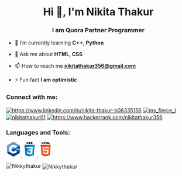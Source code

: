 <h1 align="center">Hi 👋, I'm Nikita Thakur</h1>
<h3 align="center">I am Quora Partner Programmer</h3>

- 🌱 I’m currently learning **C++, Python**

- 💬 Ask me about **HTML, CSS**

- 📫 How to reach me **nikitathakur356@gmail.com**

- ⚡ Fun fact **I am optimistic**

<h3 align="left">Connect with me:</h3>
<p align="left">
<a href="https://linkedin.com/in/https://www.linkedin.com/in/nikita-thakur-b08335156" target="blank"><img align="center" src="https://cdn.jsdelivr.net/npm/simple-icons@3.0.1/icons/linkedin.svg" alt="https://www.linkedin.com/in/nikita-thakur-b08335156" height="30" width="40" /></a>
<a href="https://instagram.com/ms_fierce_l" target="blank"><img align="center" src="https://cdn.jsdelivr.net/npm/simple-icons@3.0.1/icons/instagram.svg" alt="ms_fierce_l" height="30" width="40" /></a>
<a href="https://www.codechef.com/users/nikitathakur01" target="blank"><img align="center" src="https://cdn.jsdelivr.net/npm/simple-icons@3.1.0/icons/codechef.svg" alt="nikitathakur01" height="30" width="40" /></a>
<a href="https://www.hackerrank.com/https://www.hackerrank.com/nikitathakur356" target="blank"><img align="center" src="https://cdn.jsdelivr.net/npm/simple-icons@3.0.1/icons/hackerrank.svg" alt="https://www.hackerrank.com/nikitathakur356" height="30" width="40" /></a>
</p>

<h3 align="left">Languages and Tools:</h3>
<p align="left"> <a href="https://www.w3schools.com/cpp/" target="_blank"> <img src="https://raw.githubusercontent.com/devicons/devicon/master/icons/cplusplus/cplusplus-original.svg" alt="cplusplus" width="40" height="40"/> </a> <a href="https://www.w3schools.com/css/" target="_blank"> <img src="https://raw.githubusercontent.com/devicons/devicon/master/icons/css3/css3-original-wordmark.svg" alt="css3" width="40" height="40"/> </a> <a href="https://www.w3.org/html/" target="_blank"> <img src="https://raw.githubusercontent.com/devicons/devicon/master/icons/html5/html5-original-wordmark.svg" alt="html5" width="40" height="40"/> </a> </p>
<p><img align="left" src="https://github-readme-stats.vercel.app/api/top-langs?username=Nikkythakur&show_icons=true&locale=en&layout=compact" alt="Nikkythakur" /></p>

<p>&nbsp;<img align="center" src="https://github-readme-stats.vercel.app/api?username=Nikkythakur&show_icons=true&locale=en" alt="Nikkythakur" /></p>
